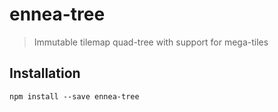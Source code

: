 # ennea-tree

> Immutable tilemap quad-tree with support for mega-tiles

## Installation

    npm install --save ennea-tree
